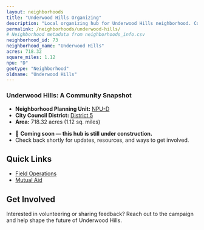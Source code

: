 ```yaml
---
layout: neighborhoods
title: "Underwood Hills Organizing"
description: "Local organizing hub for Underwood Hills neighborhood. Connect with field operations, mutual aid, and community organizing efforts."
permalink: /neighborhoods/underwood-hills/
# Neighborhood metadata from neighborhoods_info.csv
neighborhood_id: 73
neighborhood_name: "Underwood Hills"
acres: 718.32
square_miles: 1.12
npu: "D"
geotype: "Neighborhood"
oldname: "Underwood Hills"
---
```


### **Underwood Hills: A Community Snapshot**

  * **Neighborhood Planning Unit:** [NPU-D](https://www.atlantaga.gov/government/departments/city-planning/neighborhood-planning-units/neighborhood-and-npu-contacts)
  * **City Council District:** [District 5](https://citycouncil.atlantaga.gov/council-members/antonio-lewis)
  * **Area:** 718.32 acres (1.12 sq. miles)

- 🚧 **Coming soon — this hub is still under construction.**
- Check back shortly for updates, resources, and ways to get involved.

## Quick Links

- [Field Operations](./field-ops/)
- [Mutual Aid](./mutual-aid/)

## Get Involved

Interested in volunteering or sharing feedback? Reach out to the campaign and help shape the future of Underwood Hills.
